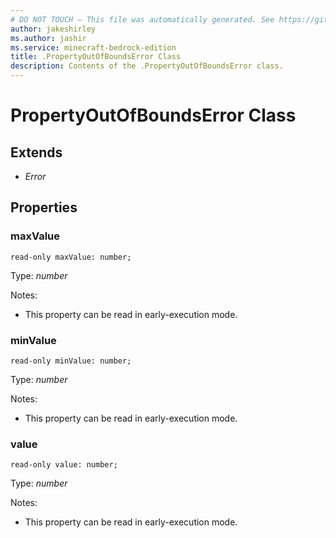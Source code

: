 ```yaml
---
# DO NOT TOUCH — This file was automatically generated. See https://github.com/mojang/minecraftapidocsgenerator to modify descriptions, examples, etc.
author: jakeshirley
ms.author: jashir
ms.service: minecraft-bedrock-edition
title: .PropertyOutOfBoundsError Class
description: Contents of the .PropertyOutOfBoundsError class.
---
```

# PropertyOutOfBoundsError Class

## Extends
- *Error*

## Properties

### **maxValue**
`read-only maxValue: number;`

Type: *number*

Notes:
  - This property can be read in early-execution mode.

### **minValue**
`read-only minValue: number;`

Type: *number*

Notes:
  - This property can be read in early-execution mode.

### **value**
`read-only value: number;`

Type: *number*

Notes:
  - This property can be read in early-execution mode.
